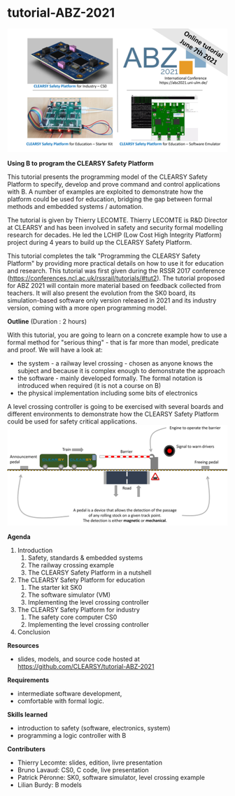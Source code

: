# tutorial-ABZ-2021

![CLEARSY Safety Platform Tutorial](https://github.com/CLEARSY/tutorial-ABZ-2021/blob/main/pictures/SS-tuto.jpg)

__Using B to program the CLEARSY Safety Platform__

This tutorial presents the programming model of the CLEARSY Safety Platform to specify, develop and prove command and control applications with B. A number of examples are exploited to demonstrate how the platform could be used for education, bridging the gap between formal methods and embedded systems / automation.

The tutorial is given by Thierry LECOMTE. Thierry LECOMTE is R&D Director at CLEARSY and has been involved in safety and security formal modelling research for decades. He led the LCHIP (Low Cost High Integrity Platform) project during 4 years to build up the CLEARSY Safety Platform.

This tutorial completes the talk "Programming the CLEARSY Safety Platform" by providing more practical details on how to use it for education and research. This tutorial was first given during the RSSR 2017 conference (https://conferences.ncl.ac.uk/rssrail/tutorials/#tut2). The tutorial proposed for ABZ 2021 will contain more material based on feedback collected from teachers. It will also present the evolution from the SK0 board, its simulation-based software only version released in 2021 and its industry version, coming with a more open programming model.

__Outline__ (Duration : 2 hours)

With this tutorial, you are going to learn on a concrete example how to use a formal method for "serious thing" - that is far more than model, predicate and proof. We will have a look at:
- the system - a railway level crossing - chosen as anyone knows the subject and because it is complex enough to demonstrate the approach
- the software - mainly developed formally. The formal notation is introduced when required (it is not a course on B)
- the physical implementation including some bits of electronics

A level crossing controller is going to be exercised with several boards and different environments to demonstrate how the CLEARSY Safety Platform could be used for safety critical applications.
![Level Crossing](https://github.com/CLEARSY/tutorial-ABZ-2021/blob/main/pictures/SS-CS.jpg)

__Agenda__
1. Introduction
   1. Safety, standards & embedded systems
   2. The railway crossing example
   3. The CLEARSY Safety Platform in a nutshell
2. The CLEARSY Safety Platform for education
   1. The starter kit SK0
   2. The software simulator (VM)
   3. Implementing the level crossing controller
3. The CLEARSY Safety Platform for industry
   1. The safety core computer CS0
   2. Implementing the level crossing controller
3. Conclusion 

__Resources__
- slides, models, and source code hosted at https://github.com/CLEARSY/tutorial-ABZ-2021

__Requirements__
- intermediate software development, 
- comfortable with formal logic. 

__Skills learned__
- introduction to safety (software, electronics, system)
- programming a logic controller with B

__Contributers__
- Thierry Lecomte: slides, edition, livre presentation
- Bruno Lavaud: CS0, C code, live presentation
- Patrick Péronne: SK0, software simulator, level crossing example
- Lilian Burdy: B models
